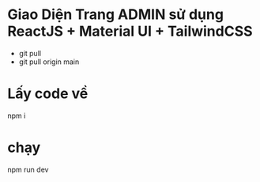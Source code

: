 # Giao Diện Trang ADMIN sử dụng ReactJS + Material UI + TailwindCSS

- git pull
- git pull origin main

# Lấy code về
npm i

# chạy
npm run dev
